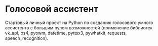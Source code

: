 # Голосовой ассистент

Стартовый личный проект на Python по созданию голосового умного ассистента с большим пулом возможностей (применение библиотек vk_api, bs4, pyowm, datetime, pyttsx3, pywhatkit, requests, speech_recognition).
